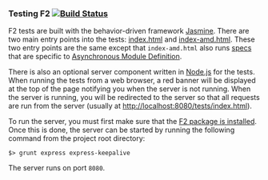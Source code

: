 ### Testing F2 [![Build Status](https://travis-ci.org/OpenF2/F2.png?branch=master)](https://travis-ci.org/OpenF2/F2)

F2 tests are built with the behavior-driven framework [Jasmine](http://pivotal.github.io/jasmine/).  There are two main entry points into the tests: [index.html](index.html) and [index-amd.html](index-amd.html).  These two entry points are the same except that `index-amd.html` also runs [specs](http://pivotal.github.io/jasmine/#section-Suites:_<code>describe</code>_Your_Tests) that are specific to [Asynchronous Module Definition](https://github.com/amdjs/amdjs-api/wiki/AMD).

There is also an optional server component written in [Node.js](http://nodejs.org/) for the tests. When running the tests from a web browser, a red banner will be displayed at the top of the page notifying you when the server is not running.  When the server is running, you will be redirected to the server so that all requests are run from the server (usually at [http://localhost:8080/tests/index.html](http://localhost:8080/tests/index.html)).

To run the server, you must first make sure that the [F2 package is installed](../#build-f2-).  Once this is done, the server can be started by running the following command from the project root directory:

`$> grunt express express-keepalive`

The server runs on port `8080`.